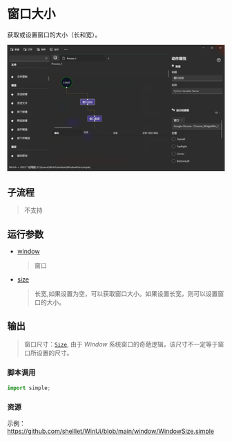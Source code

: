 # 窗口大小 
获取或设置窗口的大小（长和宽）。

![WindowSize](./images/13.png ':size=90%')

## 子流程
> 不支持

## 运行参数

* [window](./types/Wnd.md)
  > 窗口
* [size](./types/Size.md)
  > 长宽,如果设置为空，可以获取窗口大小。如果设置长宽，则可以设置窗口的大小。


## 输出

> 窗口尺寸：[`Size`](./types/Size.md), 由于 *Window* 系统窗口的奇葩逻辑，该尺寸不一定等于窗口所设置的尺寸。


### 脚本调用

```python
import simple;

```

### 资源

示例：https://github.com/shelllet/WinUi/blob/main/window/WindowSize.simple
